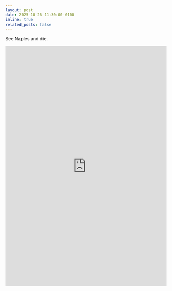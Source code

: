 ```yaml
---
layout: post
date: 2025-10-26 11:30:00-0100
inline: true
related_posts: false
---
```


See Naples and die.

<div class="mt-3" style="display: flex; justify-content: center;">
<iframe src="https://www.linkedin.com/embed/feed/update/urn:li:share:7388149577700438016" height="751" width="504" frameborder="0" allowfullscreen="" title="Embedded post"></iframe>
</div>
